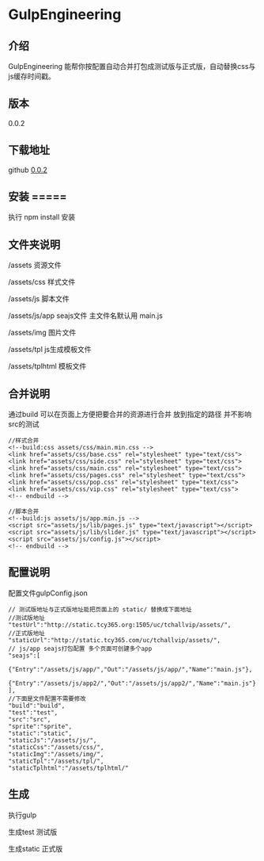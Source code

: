 # GulpEngineering

## 介绍

GulpEngineering 能帮你按配置自动合并打包成测试版与正式版，自动替换css与js缓存时间戳。

## 版本 

0.0.2

## 下载地址

github [0.0.2](https://github.com/ct-team/ct-ge)

## 安装 =====

执行 npm install 安装

## 文件夹说明

/assets 资源文件

/assets/css 样式文件

/assets/js 脚本文件

/assets/js/app seajs文件 主文件名默认用 main.js

/assets/img 图片文件

/assets/tpl js生成模板文件

/assets/tplhtml 模板文件

## 合并说明

通过build 可以在页面上方便把要合并的资源进行合并 放到指定的路径 并不影响src的测试

```
//样式合并
<!--build:css assets/css/main.min.css -->
<link href="assets/css/base.css" rel="stylesheet" type="text/css">
<link href="assets/css/side.css" rel="stylesheet" type="text/css">
<link href="assets/css/main.css" rel="stylesheet" type="text/css">
<link href="assets/css/pages.css" rel="stylesheet" type="text/css">
<link href="assets/css/pop.css" rel="stylesheet" type="text/css">
<link href="assets/css/vip.css" rel="stylesheet" type="text/css">
<!-- endbuild -->

//脚本合并
<!--build:js assets/js/app.min.js -->
<script src="assets/js/lib/pages.js" type="text/javascript"></script>
<script src="assets/js/lib/slider.js" type="text/javascript"></script>
<script src="assets/js/config.js"></script>
<!-- endbuild -->

```

## 配置说明

配置文件gulpConfig.json

```
// 测试版地址与正式版地址能把页面上的 static/ 替换成下面地址
//测试版地址
"testUrl":"http://static.tcy365.org:1505/uc/tchallvip/assets/",
//正式版地址
"staticUrl":"http://static.tcy365.com/uc/tchallvip/assets/",
// js/app seajs打包配置 多个页面可创建多个app
"seajs":[
	{"Entry":"/assets/js/app/","Out":"/assets/js/app/","Name":"main.js"},
	{"Entry":"/assets/js/app2/","Out":"/assets/js/app2/","Name":"main.js"}
],	
//下面是文件配置不需要修改
"build":"build",	
"test":"test",
"src":"src",
"sprite":"sprite",
"static":"static",
"staticJs":"/assets/js/",	
"staticCss":"/assets/css/",	
"staticImg":"/assets/img/",
"staticTpl":"/assets/tpl/",
"staticTplhtml":"/assets/tplhtml/"
```

## 生成

执行gulp

生成test 测试版

生成static 正式版

